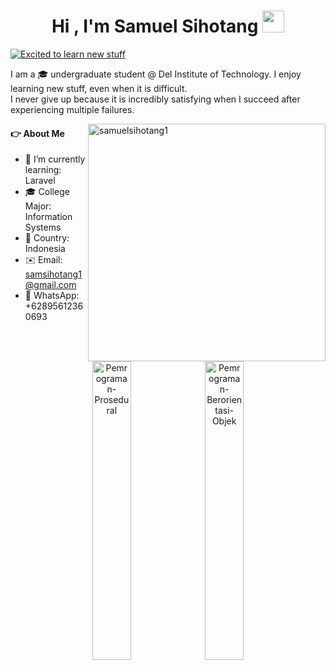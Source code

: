 <h1 align="center"><b>Hi , I'm Samuel Sihotang </b><img src="https://media.giphy.com/media/hvRJCLFzcasrR4ia7z/giphy.gif" width="35"></h1>

<a href="#"><img src="https://readme-typing-svg.demolab.com?font=Cairo+Play&color=2AA889&size=23&pause=500&height=50&lines=Excited+to+learn+new+stuff;Problem+Solver+and+Creative;Proficient in Java and C" alt="Excited to learn new stuff"/></a>

I am a 🎓 undergraduate student @ Del Institute of Technology. I enjoy learning new stuff, even when it is difficult.<br>
I never give up because it is incredibly satisfying when I succeed after experiencing multiple failures.

<a href="#"><img src="https://github-readme-stats.vercel.app/api/top-langs?username=samuelsihotang1&theme=gotham&hide_border=true&hide=makefile" width="380" align=right alt="samuelsihotang1"/></a>

#### 👉 About Me

- 🌱 I’m currently learning: Laravel
- 🎓 College Major: Information Systems
- 📍 Country: Indonesia
- ✉️ Email: samsihotang1@gmail.com
- 📱 WhatsApp: +62895612360693
 <br>
 
  <div align="center">
  <a href="https://github.com/samuelsihotang1/Pemrograman-Prosedural"><img src="https://denvercoder1-github-readme-stats.vercel.app/api/pin/?username=samuelsihotang1&repo=Pemrograman-Prosedural&theme=gotham&hide_border=true&show_description=true" alt="Pemrograman-Prosedural" width="35%"></a>
  <a href="https://github.com/samuelsihotang1/Pemrograman-Berorientasi-Objek"><img src="https://denvercoder1-github-readme-stats.vercel.app/api/pin/?username=samuelsihotang1&repo=Pemrograman-Berorientasi-Objek&theme=gotham&hide_border=true&show_description=true" alt="Pemrograman-Berorientasi-Objek" width="35%"></a>
  </div>
